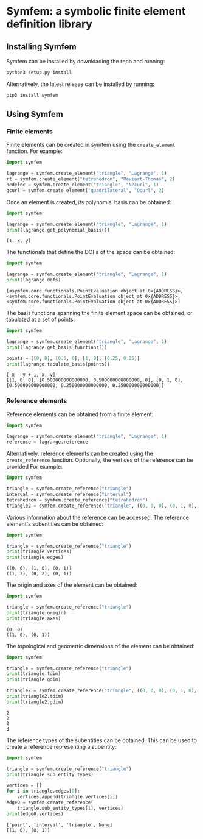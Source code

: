 # Symfem: a symbolic finite element definition library

## Installing Symfem
Symfem can be installed by downloading the repo and running:

```bash
python3 setup.py install
```

Alternatively, the latest release can be installed by running:

```bash
pip3 install symfem
```

## Using Symfem

### Finite elements
Finite elements can be created in symfem using the `create_element` function. For example:

```python
import symfem

lagrange = symfem.create_element("triangle", "Lagrange", 1)
rt = symfem.create_element("tetrahedron", "Raviart-Thomas", 2)
nedelec = symfem.create_element("triangle", "N2curl", 1)
qcurl = symfem.create_element("quadrilateral", "Qcurl", 2)
```

Once an element is created, its polynomial basis can be obtained:

```python
import symfem

lagrange = symfem.create_element("triangle", "Lagrange", 1)
print(lagrange.get_polynomial_basis())
```
```
[1, x, y]
```

The functionals that define the DOFs of the space can be obtained:

```python
import symfem

lagrange = symfem.create_element("triangle", "Lagrange", 1)
print(lagrange.dofs)
```
```
[<symfem.core.functionals.PointEvaluation object at 0x{ADDRESS}>, <symfem.core.functionals.PointEvaluation object at 0x{ADDRESS}>, <symfem.core.functionals.PointEvaluation object at 0x{ADDRESS}>]
```

The basis functions spanning the finite element space can be obtained, or tabulated
at a set of points:

```python
import symfem

lagrange = symfem.create_element("triangle", "Lagrange", 1)
print(lagrange.get_basis_functions())

points = [[0, 0], [0.5, 0], [1, 0], [0.25, 0.25]]
print(lagrange.tabulate_basis(points))
```
```
[-x - y + 1, x, y]
[[1, 0, 0], [0.500000000000000, 0.500000000000000, 0], [0, 1, 0], [0.500000000000000, 0.250000000000000, 0.250000000000000]]
```
### Reference elements
Reference elements can be obtained from a finite element:

```python
import symfem

lagrange = symfem.create_element("triangle", "Lagrange", 1)
reference = lagrange.reference
```

Alternatively, reference elements can be created using the `create_reference` function.
Optionally, the vertices of the reference can be provided
For example:

```python
import symfem

triangle = symfem.create_reference("triangle")
interval = symfem.create_reference("interval")
tetrahedron = symfem.create_reference("tetrahedron")
triangle2 = symfem.create_reference("triangle", ((0, 0, 0), (0, 1, 0), (1, 0, 1)))

```

Various information about the reference can be accessed. The reference element's subentities
can be obtained:
```python
import symfem

triangle = symfem.create_reference("triangle")
print(triangle.vertices)
print(triangle.edges)
```
```
((0, 0), (1, 0), (0, 1))
((1, 2), (0, 2), (0, 1))
```

The origin and axes of the element can be obtained:
```python
import symfem

triangle = symfem.create_reference("triangle")
print(triangle.origin)
print(triangle.axes)
```
```
(0, 0)
((1, 0), (0, 1))
```

The topological and geometric dimensions of the element can be obtained:
```python
import symfem

triangle = symfem.create_reference("triangle")
print(triangle.tdim)
print(triangle.gdim)

triangle2 = symfem.create_reference("triangle", ((0, 0, 0), (0, 1, 0), (1, 0, 1)))
print(triangle2.tdim)
print(triangle2.gdim)
```
```
2
2
2
3
```

The reference types of the subentities can be obtained. This can be used to create a reference
representing a subentity:
```python
import symfem

triangle = symfem.create_reference("triangle")
print(triangle.sub_entity_types)

vertices = []
for i in triangle.edges[0]:
    vertices.append(triangle.vertices[i])
edge0 = symfem.create_reference(
    triangle.sub_entity_types[1], vertices)
print(edge0.vertices)
```
```
['point', 'interval', 'triangle', None]
[(1, 0), (0, 1)]
```

